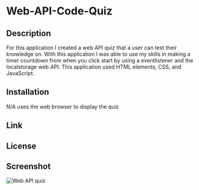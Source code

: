 # Web-API-Code-Quiz

## Description 

For this application I created a web API quiz that a user can test their knowledge on.
With this application I was able to use my skills in making a timer countdown from when you click start by using a eventlistener and the localstorage web API.
This application used HTML elements, CSS, and JavaScript.

## Installation

N/A uses the web browser to display the quiz

## Link


## License

## Screenshot
![Web API quiz](https://user-images.githubusercontent.com/108101478/195506321-1650e47b-dcc8-4bf2-9829-92d2afbe6c0c.JPG)
